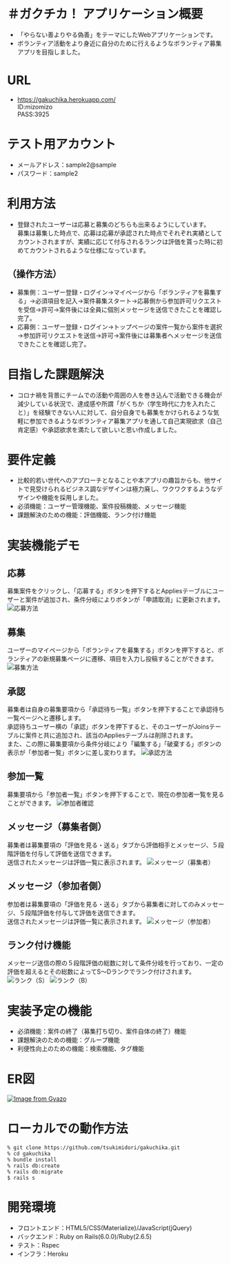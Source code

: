 # ＃ガクチカ！   アプリケーション概要
*  「やらない善よりやる偽善」をテーマにしたWebアプリケーションです。
*  ボランティア活動をより身近に自分のために行えるようなボランティア募集アプリを目指しました。

# URL
*  https://gakuchika.herokuapp.com/ 
<br>ID:mizomizo
<br>PASS:3925

# テスト用アカウント
*  メールアドレス：sample2@sample
*  パスワード：sample2

# 利用方法
*  登録されたユーザーは応募と募集のどちらも出来るようにしています。<br>募集は募集した時点で、応募は応募が承認された時点でそれぞれ実績としてカウントされますが、実績に応じて付与されるランクは評価を貰った時に初めてカウントされるような仕様になっています。
## （操作方法）
*  募集側：ユーザー登録・ログイン→マイページから「ボランティアを募集する」→必須項目を記入→案件募集スタート→応募側から参加許可リクエストを受信→許可→案件後には全員に個別メッセージを送信できたことを確認し完了。
*  応募側：ユーザー登録・ログイン→トップページの案件一覧から案件を選択→参加許可リクエストを送信→許可→案件後には募集者へメッセージを送信できたことを確認し完了。

# 目指した課題解決
*  コロナ禍を背景にチームでの活動や周囲の人を巻き込んで活動できる機会が減少している状況で、達成感や所謂「がくちか（学生時代に力を入れたこと）」を経験できない人に対して、自分自身でも募集をかけられるような気軽に参加できるようなボランティア募集アプリを通して自己実現欲求（自己肯定感）や承認欲求を満たして欲しいと思い作成しました。

# 要件定義
*  比較的若い世代へのアプローチとなることや本アプリの趣旨からも、他サイトで見受けられるビジネス調なデザインは極力廃し、ワクワクするようなデザインや機能を採用しました。
*  必須機能：ユーザー管理機能、案件投稿機能、メッセージ機能
*  課題解決のための機能：評価機能、ランク付け機能

# 実装機能デモ
## 応募
募集案件をクリックし、「応募する」ボタンを押下するとAppliesテーブルにユーザーと案件が追加され、条件分岐によりボタンが「申請取消」に更新されます。
![応募方法](https://user-images.githubusercontent.com/89961394/140471885-b3719f08-0092-4209-8c33-65353cf82371.gif)
## 募集
ユーザーのマイページから「ボランティアを募集する」ボタンを押下すると、ボランティアの新規募集ページに遷移、項目を入力し投稿することができます。
![募集方法](https://user-images.githubusercontent.com/89961394/140471987-63a466e0-75fa-4678-8f5c-59686417f8e6.gif)
## 承認
募集者は自身の募集要項から「承認待ち一覧」ボタンを押下することで承認待ち一覧ページへと遷移します。<br>
承認待ちユーザー横の「承認」ボタンを押下すると、そのユーザーがJoinsテーブルに案件と共に追加され、該当のAppliesテーブルは削除されます。<br>
また、この際に募集要項から条件分岐により「編集する」「破棄する」ボタンの表示が「参加者一覧」ボタンに差し変わります。
![承認方法](https://user-images.githubusercontent.com/89961394/140472101-238d6e24-fa28-476c-9020-ff7879b87bbc.gif)
## 参加一覧
募集要項から「参加者一覧」ボタンを押下することで、現在の参加者一覧を見ることができます。
![参加者確認](https://user-images.githubusercontent.com/89961394/140472249-75210aaf-cfaf-4353-81cd-81731c9b4c24.gif)
## メッセージ（募集者側）
募集者は募集要項の「評価を見る・送る」タブから評価相手とメッセージ、５段階評価を付与して評価を送信できます。<br>
送信されたメッセージは評価一覧に表示されます。
![メッセージ（募集者）](https://user-images.githubusercontent.com/89961394/140472359-8e5bdbee-dccb-48c2-8370-7ed38b58c432.gif)
## メッセージ（参加者側）
参加者は募集要項の「評価を見る・送る」タブから募集者に対してのみメッセージ、５段階評価を付与して評価を送信できます。<br>
送信されたメッセージは評価一覧に表示されます。
![メッセージ（参加者）](https://user-images.githubusercontent.com/89961394/140472476-f5113117-7263-4b65-94ab-1a4369c64215.gif)
## ランク付け機能
メッセージ送信の際の５段階評価の総数に対して条件分岐を行っており、一定の評価を超えるとその総数によってS〜Dランクでランク付けされます。
![ランク（S）](https://user-images.githubusercontent.com/89961394/140472605-2c88f9d0-02ae-41b5-9649-14c505399be6.gif)
![ランク（B）](https://user-images.githubusercontent.com/89961394/140472710-a7a3f787-c5e8-4d2b-b95c-350f7e206b04.gif)

# 実装予定の機能
*  必須機能：案件の終了（募集打ち切り、案件自体の終了）機能
*  課題解決のための機能：グループ機能
*  利便性向上のための機能：検索機能、タグ機能
# ER図
[![Image from Gyazo](https://i.gyazo.com/43225f310cbab47a317be21387e7a07a.png)](https://gyazo.com/43225f310cbab47a317be21387e7a07a)

# ローカルでの動作方法
```ターミナル
% git clone https://github.com/tsukimidori/gakuchika.git
% cd gakuchika
% bundle install
% rails db:create
% rails db:migrate
$ rails s
```
# 開発環境
* フロントエンド：HTML5/CSS(Materialize)/JavaScript(jQuery)
* バックエンド：Ruby on Rails(6.0.0)/Ruby(2.6.5)
* テスト：Rspec
* インフラ：Heroku